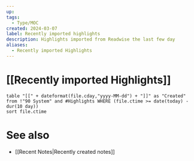 ```yaml
---
up: 
tags:
  - Type/MOC
created: 2024-03-07
label: Recently imported highlights
description: Highlights imported from Readwise the last few day
aliases:
  - Recently imported Highlights
---
```

# [[Recently imported Highlights]]

```dataview
table "[[" + dateformat(file.cday,"yyyy-MM-dd") + "]]" as "Created" from !"90 System" and #Highlights WHERE (file.ctime >= date(today) - dur(10 day))
sort file.ctime
```
# See also
- [[Recent Notes|Recently created notes]]